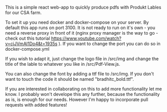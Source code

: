 This is a simple react web-app to quickly produce pdfs with Produkt Lables for our CSA farm. 

To set it up you need docker and docker-compose on your server. By default this app runs on port 3100. It is not ready to run on it's own - you need a reverse proxy in front of it (nginx proxy manager is the way to go - check out this tutorial https://www.youtube.com/watch?v=cjJVmAI1Do4&t=1935s ). If you want to change the port you can do so in docker-compose.yml

If you wish to adapt it, just change the logo file in /src/img and change the title of the lable to whatever you like in /src/Pdf-View.js.

You can also change the font by adding a ttf file to /src/img. If you don't want to touch the code it should be named "bradhitc_bold.ttf".

If you are interested in collaborating on this to add more functionality let me know. I probably won't develope this any further, because the functionality as is, is enough for our needs. However I'm happy to incorporate pull requests with added features!